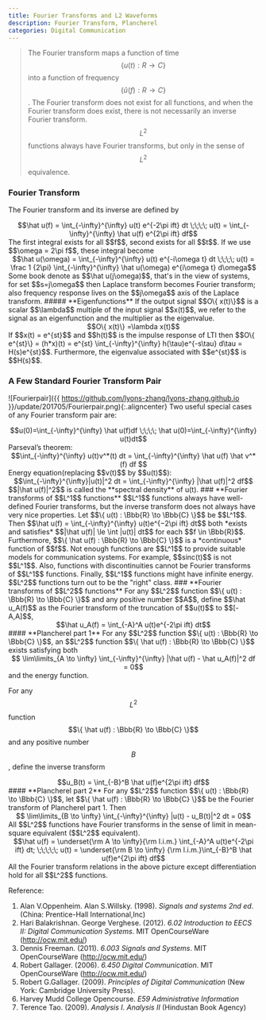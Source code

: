 ```yaml
---
title: Fourier Transforms and L2 Waveforms
description: Fourier Transform, Plancherel
categories: Digital Communication
---
```


>  The Fourier transform maps a function of time $$\{u(t): R \to C\}$$ into a function of frequency $$\{\hat u(f) : R \to C\}$$. The Fourier transform does not exist for all functions, and when the Fourier transform does exist, there is not necessarily an inverse Fourier transform. $$L^2$$ functions always have Fourier transforms, but only in the sense of $$L^2$$ equivalence.  

### **Fourier Transform**
The Fourier transform and its inverse are defined by  
<center>$$\hat u(f) = \int_{-\infty}^{\infty} u(t) e^{-2\pi ift} dt \;\;\;\; u(t) = \int_{-\infty}^{\infty} \hat u(f) e^{2\pi ift} df$$</center>  
The first integral exists for all $$f$$, second exists for all $$t$$.   
If we use $$\omega = 2\pi f$$, these integral become  
<center>$$\hat u(\omega) = \int_{-\infty}^{\infty} u(t) e^{-i\omega t} dt \;\;\;\; u(t) = \frac 1 {2\pi} \int_{-\infty}^{\infty} \hat u(\omega) e^{i\omega t} d\omega$$</center>   
Some book denote as $$\hat u(j\omega)$$, that's in the view of systems, for set $$s=j\omega$$ then Laplace transform becomes Fourier transform; also frequency response lives on the $$j\omega$$ axis of the Laplace transform.  
##### **Eigenfunctions**  
If the output signal $$O\{ x(t)\}$$ is a scalar $$\lambda$$ multiple of the input signal $$x(t)$$, we refer to the signal as an eigenfunction and the multiplier as the eigenvalue.  
<center>$$O\{ x(t)\} =\lambda x(t)$$</center>  
If $$x(t) = e^{st}$$ and $$h(t)$$ is the impulse response of LTI then $$O\{ e^{st}\} = (h*x)(t) = e^{st} \int_{-\infty}^{\infty} h(\tau)e^{-s\tau} d\tau = H(s)e^{st}$$.  
Furthermore, the eigenvalue associated with $$e^{st}$$ is $$H(s)$$.  

### **A Few Standard Fourier Transform Pair**
![Fourierpair]({{ https://github.com/lyons-zhang/lyons-zhang.github.io }}/update/201705/Fourierpair.png){:.aligncenter}
Two useful special cases of any Fourier transform pair are:  
<center>$$u(0)=\int_{-\infty}^{\infty} \hat u(f)df \;\;\;\; \hat u(0)=\int_{-\infty}^{\infty} u(t)dt$$</center>   
Parseval’s theorem:   
<center>$$\int_{-\infty}^{\infty} u(t)v^*(t) dt = \int_{-\infty}^{\infty} \hat u(f) \hat v^*(f) df $$</center>  
Energy equation(replacing $$v(t)$$ by $$u(t)$$):  
<center>$$\int_{-\infty}^{\infty}|u(t)|^2 dt = \int_{-\infty}^{\infty} |\hat u(f)|^2 df$$</center>   
$$|\hat u(f)|^2$$ is called the **spectral density** of u(t).  
### **Fourier transforms of $$L^1$$ functions**
$$L^1$$ functions always have well-defined Fourier transforms, but the inverse transform does not always have very nice properties.  
Let $$\{ u(t) : \Bbb{R} \to \Bbb{C} \}$$ be $$L^1$$. Then $$\hat u(f) = \int_{-\infty}^{\infty} u(t)e^{−2\pi ift} dt$$ both *exists and satisfies* $$|\hat u(f)| \le \int |u(t)| dt$$ for each $$f \in \Bbb{R}$$. Furthermore, $$\{ \hat u(f) : \Bbb{R} \to \Bbb{C} \}$$ is a *continuous* function of $$f$$.   
Not enough functions are $$L^1$$ to provide suitable models for communication systems. For example, $$sinc(t)$$ is not $$L^1$$.  
Also, functions with discontinuities cannot be Fourier transforms of $$L^1$$ functions.  
Finally, $$L^1$$ functions might have infinite energy. $$L^2$$ functions turn out to be the "right" class.   
### **Fourier transforms of $$L^2$$ functions**
For any $$L^2$$ function $$\{ u(t) : \Bbb{R} \to \Bbb{C} \}$$ and any positive number $$A$$, define $$\hat u_A(f)$$ as the Fourier
transform of the truncation of $$u(t)$$ to $$[-A,A]$$,  
<center>$$\hat u_A(f) = \int_{-A}^A u(t)e^{-2\pi ift} dt$$</center>  
#### **Plancherel part 1**
For any $$L^2$$ function $$\{ u(t) : \Bbb{R} \to \Bbb{C} \}$$, an $$L^2$$ function $$\{ \hat u(f) : \Bbb{R} \to \Bbb{C} \}$$ exists satisfying both  
<center>$$ \lim\limits_{A \to \infty} \int_{-\infty}^{\infty} |\hat u(f) - \hat u_A(f)|^2 df = 0$$</center>  
and the energy function.  

For any $$L^2$$ function $$\{ \hat u(f) : \Bbb{R} \to \Bbb{C} \}$$ and any positive number $$B$$, define the inverse transform  
<center>$$u_B(t) = \int_{-B}^B \hat u(f)e^{2\pi ift} df$$</center>  
#### **Plancherel part 2**
For any $$L^2$$ function $$\{ u(t) : \Bbb{R} \to \Bbb{C} \}$$, let $$\{ \hat u(f) : \Bbb{R} \to \Bbb{C} \}$$ be the Fourier transform of Plancherel part 1. Then 
<center>$$ \lim\limits_{B \to \infty} \int_{-\infty}^{\infty} |u(t) - u_B(t)|^2 dt = 0$$</center>   
All $$L^2$$ functions have Fourier transforms in the sense of limit in mean-square equivalent ($$L^2$$ equivalent).  
<center>$$\hat u(f) = \underset{\rm A \to \infty}{\rm l.i.m.} \int_{-A}^A u(t)e^{-2\pi ift} dt; \;\;\;\;\; u(t) = \underset{\rm B \to \infty} {\rm l.i.m.}\int_{-B}^B \hat u(f)e^{2\pi ift} df$$</center>  
All the Fourier transform relations in the above picture except differentiation hold for all $$L^2$$ functions.   

Reference:  
1. Alan V.Oppenheim. Alan S.Willsky. (1998). *Signals and systems 2nd ed*. (China: Prentice-Hall International,Inc)  
2. Hari Balakrishnan. George Verghese. (2012). *6.02 Introduction to EECS II: Digital Communication Systems*. MIT OpenCourseWare (http://ocw.mit.edu/)   
3. Dennis Freeman. (2011). *6.003 Signals and Systems*. MIT OpenCourseWare (http://ocw.mit.edu/) 
4. Robert Gallager. (2006). *6.450 Digital Communication*. MIT OpenCourseWare (http://ocw.mit.edu/)
5. Robert G.Gallager. (2009). *Principles of Digital Communication* (New York: Cambridge University Press).  
6. Harvey Mudd College Opencourse. *E59 Administrative Information*  
7. Terence Tao. (2009). *Analysis I*. *Analysis II* (Hindustan Book Agency)
